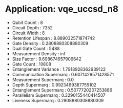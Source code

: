 # Application: vqe_uccsd_n8
- Qubit Count : 8
- Circuit Depth : 7252
- Circuit Width : 8
- Retention Lifespan : 8.889032571874742
- Gate Density : 0.2808880308880309
- Dual Gate Count : 5488
- Measurement Density : inf
- Size Factor : 9.698674957906642
- Gate Count : 10808
- Entanglement Variance : 1.7918928362939122
- Communication Supermarq : 0.6071428571428571
- Measurement Supermarq : 0.0
- Depth Supermarq : 0.9923469387755102
- Entanglement Supermarq : 0.5077720207253886
- Parallelism Supermarq : 0.3290155440414507
- Liveness Supermarq : 0.2808880308880309
